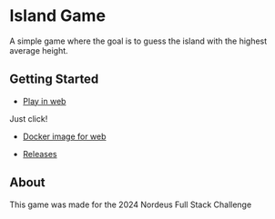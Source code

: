 # Island Game

A simple game where the goal is to guess the island with the highest average height.

## Getting Started

- [Play in web](https://islandgame.katt.one/)

Just click!

- [Docker image for web](https://hub.docker.com/r/kattmaniak/islandgame)

- [Releases](https://github.com/kattmaniak/island_game/releases)

## About

This game was made for the 2024 Nordeus Full Stack Challenge
